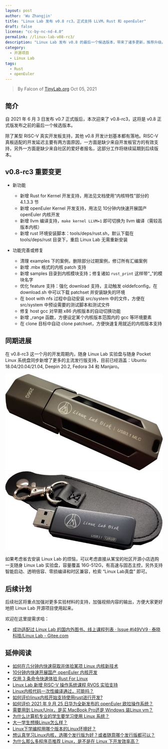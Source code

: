 ```yaml
---
layout: post
author: 'Wu Zhangjin'
title: "Linux Lab 发布 v0.8 rc3，正式支持 LLVM，Rust 和 openEuler"
draft: false
license: "cc-by-nc-nd-4.0"
permalink: //linux-lab-v08-rc3/
description: "Linux Lab 发布 v0.8 的最后一个候选版本，带来了诸多更新，推荐升级。"
category:
  - 开源项目
  - Linux Lab
tags:
  - Rust
  - openEuler
---
```


> By Falcon of [TinyLab.org][1]
> Oct 05, 2021

## 简介

自 2021 年 6 月 3 日发布 v0.7 正式版后，本次迎来了 v0.8-rc3，这将是 v0.8 正式版发布之前的最后一个候选版本。

除了某型 RISC-V 真实开发板支持，其他 v0.8 开发计划基本都有落地。RISC-V 真板适配的开发延迟主要有两方面原因，一方面是缺少来自开发板官方的有效支持，另外一方面是缺少来自社区的爱好者报名，这部分工作将继续延期到后续版本。

## v0.8-rc3 重要变更

* 新功能
    - 新增 Rust for Kernel 开发支持，用法见文档使用“内核特性”部分的 4.1.3.3 节
    - 新增 openEuler Kernel 开发支持，用法见 10分钟内快速开展国产 openEuler 内核开发
    - 新增 llvm 编译支持，`make kernel LLVM=1` 即可切换为 llvm 编译（需较高版本内核）
    - 新增 rust 环境安装脚本：tools/deps/rust.sh，默认下载在 tools/deps/rust 目录下，重启 Linux Lab 无需重新安装

* 功能完善或修复
    - 清理 examples 下的案例，删除部分过期案例，修订所有汇编案例
    - 新增 .mbx 格式的内核 patch 支持
    - 新增 samples 目录到内核模块支持；修复诸如 `rust_print` 这样带“_”的模块名字
    - 优化 feature 支持：强化 download 支持，主动触发 olddefconfig，在 download.sh 中可以下载 patchset 并安装缺失的环境
    - 在 boot with nfs 过程中自动安装 src/system 中的文件，方便在 src/system 中预设需要的测试脚本和测试文件
    - 修复 host gcc 对早期 x86 内核版本的自动切换功能
    - 新增 _range 函数，方便设定某个内核版本范围内的 gcc 等环境要素
    - 在 clone 目标中自动 clone patchset，方便快速复用就近的内核版本支持

## 同期进展

在 v0.8-rc3 这一个月的开发周期内，随身 Linux Lab 实验盘与随身 Pocket Linux 系统盘同步新增了更多的主流发行版支持，目前已经涵盖：Ubuntu 18.04/20.04/21.04, Deepin 20.2, Fedora 34 和 Manjaro。

![image](/wp-content/uploads/2021/08/deepin-support/linux-lab-disk-256.jpg)
![image](/wp-content/uploads/2021/08/deepin-support/linux-lab-disk-128.jpg)

如果考虑省去安装 Linux Lab 的烦恼，可以考虑直接从某宝的社区开源小店选购一支随身 Linux Lab 实验盘，容量覆盖 16G-512G，有高速与固态主控，另外支持智能启动、透明倍容、零损编译和时区兼容，检索 “Linux Lab真盘” 即可。

## 后续计划

后续社区将重点加强对更多实验材料的支持，加强视频内容的输出，方便大家更好地把 Linux Lab 开源项目使用起来。

欢迎在这里提需求哈：

* [成功适配过 Linux Lab 的国内外图书、线上课程列表 · Issue #I49VV9 · 泰晓科技/Linux Lab - Gitee.com](https://gitee.com/tinylab/linux-lab/issues/I49VV9)

## 延伸阅读

* [如何在几分钟内快速获取并体验某项 Linux 内核新技术](https://zhuanlan.zhihu.com/p/415617020)
* [10分钟内快速开展国产 openEuler 内核开发](https://zhuanlan.zhihu.com/p/414642391)
* [仅用 3 条命令快速体验 Rust For Linux](https://zhuanlan.zhihu.com/p/413717850)
* [Linux Lab 新增 RISC-V 操作系统课程 RVOS 实验支持](https://zhuanlan.zhihu.com/p/404733757)
* [Linux内核代码一次性编译通过，可能吗？](https://www.zhihu.com/question/273550410/answer/2145562757)
* [如何评价linux内核开始支持使用rust进行开发?](https://www.zhihu.com/question/456820006/answer/2143557430)
* [如何评价 2021 年 9 月 25 日华为全新发布的 openEuler 欧拉操作系统？](https://www.zhihu.com/question/488900079/answer/2143443583)
* [需要用到 Linux/Unix，是买 MacBook Pro还是 Windows 装Linux vm？](https://www.zhihu.com/question/482782438/answer/2134373947)
* [为什么计算机专业的学生要学习使用 Linux 系统？](https://www.zhihu.com/question/19934684/answer/43155800)
* [大一学生想换Linux怎么样？](https://www.zhihu.com/question/432346958/answer/1940312916)
* [Linux下学编程用哪个版本的Linux环境好？](https://www.zhihu.com/question/58083256/answer/1932238375)
* [想认真学习Linux内核，选哪个发行版为好？或者随意哪个发行版都可以？](https://www.zhihu.com/question/451548622/answer/1830251840)
* [为什么那么多程序员推荐 Linux，是不是在 Linux 下开发效率高？](https://www.zhihu.com/question/338866630/answer/2088349931)

[1]: http://tinylab.org
